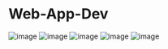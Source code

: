 # Web-App-Dev
![image](https://github.com/yuzheyin/Web-App-Dev/raw/master/screenshots/OOTD%20(1).png)
![image](https://github.com/yuzheyin/Web-App-Dev/raw/master/screenshots/OOTD%20(5).png)
![image](https://github.com/yuzheyin/Web-App-Dev/raw/master/screenshots/OOTD%20(6).png)
![image](https://github.com/yuzheyin/Web-App-Dev/raw/master/screenshots/OOTD%20(7).png)
![image](https://github.com/yuzheyin/Web-App-Dev/raw/master/screenshots/OOTD%20(8).png)
